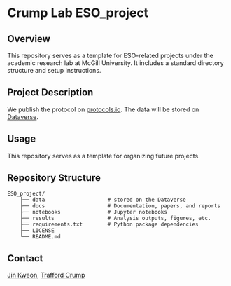 # Crump Lab ESO_project

## Overview
This repository serves as a template for ESO-related projects under the academic research lab at McGill University. It includes a standard directory structure and setup instructions.

## Project Description
We publish the protocol on [protocols.io](https://www.protocols.io/file-manager/FC138511E8A711EFB24B0A58A9FEAC02). The data will be stored on [Dataverse](https://www.mcgill.ca/library/services/data-services/sharing/dataverse). 

## Usage
This repository serves as a template for organizing future projects.

## Repository Structure

    ESO_project/ 
        ├── data                    # stored on the Dataverse
        ├── docs                    # Documentation, papers, and reports 
        ├── notebooks               # Jupyter notebooks 
        ├── results                 # Analysis outputs, figures, etc. 
        ├── requirements.txt        # Python package dependencies
        ├── LICENSE
        └── README.md

## Contact
[Jin Kweon](mailto:jin.kweon@mail.mcgill.ca), [Trafford Crump](mailto:trafford.crump@mcgill.ca)